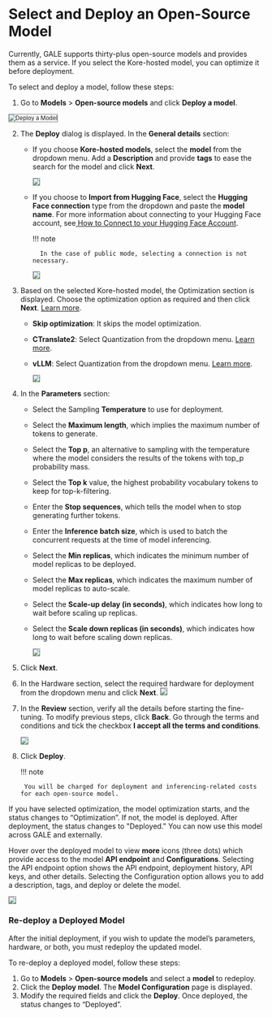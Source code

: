
# Select and Deploy an Open-Source Model


Currently, GALE supports thirty-plus open-source models and provides them as a service. If you select the Kore-hosted model, you can optimize it before deployment.

To select and deploy a model, follow these steps:



1. Go to **Models** > **Open-source models** and click **Deploy a model**. 
<img src="../images/deploy-a-model.png" alt="Deploy a Model" title="Deploy a Model" style="border: 1px solid gray; zoom:80%;">


2. The **Deploy** dialog is displayed. In the **General details** section:
    * If you choose **Kore-hosted models**, select the **model** from the dropdown menu. Add a **Description** and provide **tags** to ease the search for the model and click **Next**. 

        <img src="../images/image8.png" alt=" " title=" " style="border: 1px solid gray; zoom:80%;">





    * If you choose to **Import from Hugging Face**, select the **Hugging Face connection** type from the dropdown and paste the **model name**.
    For more information about connecting to your Hugging Face account, see[ How to Connect to your Hugging Face Account](../../settings/integrations/enable-hugging-face.md).

        !!! note

            In the case of public mode, selecting a connection is not necessary.  


        <img src="../images/image7.png" alt=" " title=" " style="border: 1px solid gray; zoom:80%;">



  
  
  
  

3. Based on the selected Kore-hosted model, the Optimization section is displayed. Choose the optimization option as required and then click **Next**. [Learn more](model-optimization.md).
    * **Skip optimization**: It skips the model optimization.
    * **CTranslate2**: Select Quantization from the dropdown menu. [Learn more](model-optimization.md#ctranslate2). 
    * **vLLM**: Select Quantization from the dropdown menu. [Learn more](model-optimization.md#vllm).  


        <img src="../images/image1.png" alt=" " title=" " style="border: 1px solid gray; zoom:80%;">




          


4. In the **Parameters** section:  

    * Select the Sampling **Temperature** to use for deployment.
    * Select the **Maximum length**, which implies the maximum number of tokens to generate.
    * Select the **Top p**, an alternative to sampling with the temperature where the model considers the results of the tokens with top_p probability mass.
    * Select the **Top k** value, the highest probability vocabulary tokens to keep for top-k-filtering.
    * Enter the **Stop sequences**, which tells the model when to stop generating further tokens.  
    * Enter the **Inference batch size**, which is used to batch the concurrent requests at the time of model inferencing.
    * Select the **Min replicas**, which indicates the minimum number of model replicas to be deployed.
    * Select the **Max replicas**, which indicates the maximum number of model replicas to auto-scale.
    * Select the **Scale-up delay (in seconds)**, which indicates how long to wait before scaling up replicas.
    * Select the **Scale down replicas (in seconds)**, which indicates how long to wait before scaling down replicas.  


        <img src="../images/image2.png" alt=" " title=" " style="border: 1px solid gray; zoom:80%;">


5. Click **Next**.
6. In the Hardware section, select the required hardware for deployment from the dropdown menu and click **Next**. 
    <img src="../images/image6.png" alt=" " title=" " style="border: 1px solid gray; zoom:80%;">



7. In the **Review** section, verify all the details before starting the fine-tuning. To modify previous steps, click **Back**. Go through the terms and conditions and tick the checkbox **I accept all the terms and conditions**.[ ](https://docs.kore.ai/gale/models/open-source-models/images/deploy-model-review-section.png)

    <img src="../images/image3.png" alt=" " title=" " style="border: 1px solid gray; zoom:80%;">
8. Click **Deploy**.

    !!! note

        You will be charged for deployment and inferencing-related costs for each open-source model.  
  


If you have selected optimization, the model optimization starts, and the status changes to “Optimization”. If not, the model is deployed. After deployment, the status changes to "Deployed." You can now use this model across GALE and externally.

Hover over the deployed model to view **more** icons (three dots) which provide access to the model **API endpoint** and **Configurations**. Selecting the API endpoint option shows the API endpoint, deployment history, API keys, and other details. Selecting the Configuration option allows you to add a description, tags, and deploy or delete the model.



<img src="../images/image4.png" alt=" " title=" " style="border: 1px solid gray; zoom:80%;">


  



### Re-deploy a Deployed Model

After the initial deployment, if you wish to update the model’s parameters, hardware, or both, you must redeploy the updated model.



To re-deploy a deployed model, follow these steps:



1. Go to **Models** > **Open-source models** and select a **model** to redeploy.
2. Click the **Deploy model**. The **Model Configuration** page is displayed.
3. Modify the required fields and click the **Deploy**. Once deployed, the status changes to “Deployed”.
